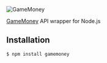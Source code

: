 ![GameMoney](https://auth.gamemoney.com/assets/img/logo_gamemoney_login.png)

[GameMoney](gamemoney.com) API wrapper for Node.js

## Installation 
```sh
$ npm install gamemoney
```